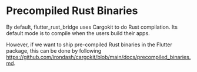 # Precompiled Rust Binaries

By default, flutter_rust_bridge uses Cargokit to do Rust compilation.
Its default mode is to compile when the users build their apps.

However, if we want to ship pre-compiled Rust binaries in the Flutter package,
this can be done by following https://github.com/irondash/cargokit/blob/main/docs/precompiled_binaries.md.
